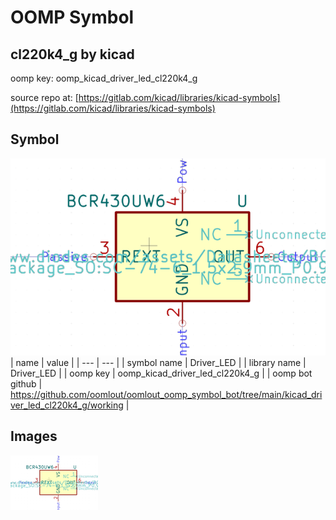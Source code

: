 # OOMP Symbol  
## cl220k4_g  by kicad  
  
oomp key: oomp_kicad_driver_led_cl220k4_g  
  
source repo at: [https://gitlab.com/kicad/libraries/kicad-symbols](https://gitlab.com/kicad/libraries/kicad-symbols)  
## Symbol  
  
[![working.png](working_600.png)](working.png)  
| name | value | 
| --- | --- | 
| symbol name | Driver_LED | 
| library name | Driver_LED | 
| oomp key | oomp_kicad_driver_led_cl220k4_g | 
| oomp bot github | https://github.com/oomlout/oomlout_oomp_symbol_bot/tree/main/kicad_driver_led_cl220k4_g/working | 
## Images  
  
[![working.png](working_140.png)](working.png)  
